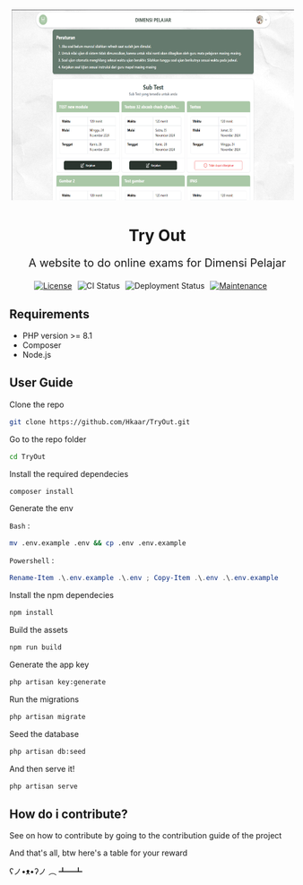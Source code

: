 <div align="center">
    <img src="https://github.com/Hkaar/TryOut/blob/dev/.github/images/cover.png?raw=true" alt="Cover image" width="640" height="340" style="background-size: cover; margin: 0.25rem;" /> 
    <div id="user-content-toc">
        <ul align="center" style="list-style: none;">
            <summary>
                <h1>Try Out</h1>
                <p align="center" style="font-size: 1.25rem; margin-bottom: 1.25rem;">
                    A website to do online exams for Dimensi Pelajar
                </p>
            </summary>
        </ul>
    </div>
</div>

<div align="center">
    <div style="display: flex; justify-content: center; gap: 10px;">
        <a href="https://opensource.org/licenses/Apache-2.0">
            <img src="https://img.shields.io/badge/License-Apache_2.0-blue.svg" alt="License">
        </a>
        <img src="https://github.com/Hkaar/TryOut/workflows/CI/badge.svg" alt="CI Status">
        <img src="https://github.com/Hkaar/TryOut/workflows/Deployment/badge.svg" alt="Deployment Status">
        <a href="https://GitHub.com/Naereen/StrapDown.js/graphs/commit-activity">
            <img src="https://img.shields.io/badge/Maintained%3F-yes-green.svg" alt="Maintenance">
        </a>
    </div>
</div>

## Requirements

- PHP version >= 8.1
- Composer
- Node.js

## User Guide

Clone the repo

```bash
git clone https://github.com/Hkaar/TryOut.git
```

Go to the repo folder

```bash
cd TryOut
```

Install the required dependecies

```bash
composer install
```

Generate the env

`Bash` :

```bash
mv .env.example .env && cp .env .env.example
```

`Powershell` :

```powershell
Rename-Item .\.env.example .\.env ; Copy-Item .\.env .\.env.example
```

Install the npm dependecies

```bash
npm install
```

Build the assets

```bash
npm run build
```

Generate the app key

```bash
php artisan key:generate
```

Run the migrations

```bash
php artisan migrate
```

Seed the database

```bash
php artisan db:seed
```

And then serve it!

```bash
php artisan serve
```

## How do i contribute?

See on how to contribute by going to the contribution guide of the project

And that's all, btw here's a table for your reward

ʕノ•ᴥ•ʔノ ︵ ┻━┻
